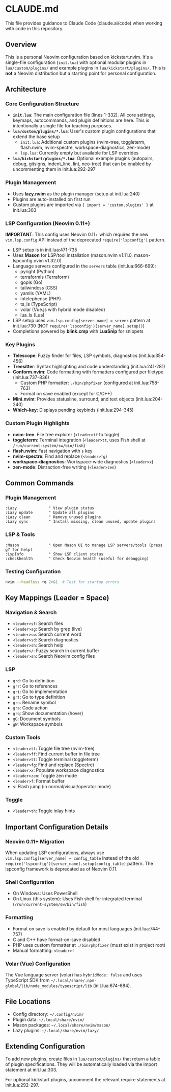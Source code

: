 # CLAUDE.md

This file provides guidance to Claude Code (claude.ai/code) when working with code in this repository.

## Overview

This is a personal Neovim configuration based on kickstart.nvim. It's a single-file configuration (`init.lua`) with optional modular plugins in `lua/custom/plugins/` and example plugins in `lua/kickstart/plugins/`. This is **not** a Neovim distribution but a starting point for personal configuration.

## Architecture

### Core Configuration Structure

- **`init.lua`**: The main configuration file (lines 1-332). All core settings, keymaps, autocommands, and plugin definitions are here. This is intentionally a single file for teaching purposes.
- **`lua/custom/plugins/*.lua`**: User's custom plugin configurations that extend the base setup
  - `init.lua`: Additional custom plugins (nvim-tree, toggleterm, flash.nvim, nvim-spectre, workspace-diagnostics, zen-mode)
  - `lsp.lua`: Currently empty but available for LSP overrides
- **`lua/kickstart/plugins/*.lua`**: Optional example plugins (autopairs, debug, gitsigns, indent_line, lint, neo-tree) that can be enabled by uncommenting them in init.lua:292-297

### Plugin Management

- Uses **lazy.nvim** as the plugin manager (setup at init.lua:240)
- Plugins are auto-installed on first run
- Custom plugins are imported via `{ import = 'custom.plugins' }` at init.lua:303

### LSP Configuration (Neovim 0.11+)

**IMPORTANT**: This config uses Neovim 0.11+ which requires the new `vim.lsp.config` API instead of the deprecated `require('lspconfig')` pattern.

- LSP setup is in init.lua:471-735
- Uses **Mason** for LSP/tool installation (mason.nvim v1.11.0, mason-lspconfig.nvim v1.32.0)
- Language servers configured in the `servers` table (init.lua:666-699):
  - pyright (Python)
  - terraformls (Terraform)
  - gopls (Go)
  - tailwindcss (CSS)
  - yamlls (YAML)
  - intelephense (PHP)
  - ts_ls (TypeScript)
  - volar (Vue.js with hybrid mode disabled)
  - lua_ls (Lua)
- LSP setup uses `vim.lsp.config[server_name] = server` pattern at init.lua:730 (NOT `require('lspconfig')[server_name].setup()`)
- Completions powered by **blink.cmp** with **LuaSnip** for snippets

### Key Plugins

- **Telescope**: Fuzzy finder for files, LSP symbols, diagnostics (init.lua:354-456)
- **Treesitter**: Syntax highlighting and code understanding (init.lua:241-281)
- **Conform.nvim**: Code formatting with formatters configured per filetype (init.lua:737-836)
  - Custom PHP formatter: `./bin/phpfixer` (configured at init.lua:758-763)
  - Format on save enabled (except for C/C++)
- **Mini.nvim**: Provides statusline, surround, and text objects (init.lua:204-240)
- **Which-key**: Displays pending keybinds (init.lua:294-345)

### Custom Plugin Highlights

- **nvim-tree**: File tree explorer (`<leader>tf` to toggle)
- **toggleterm**: Terminal integration (`<leader>tt`, uses Fish shell at `/run/current-system/sw/bin/fish`)
- **flash.nvim**: Fast navigation with `s` key
- **nvim-spectre**: Find and replace (`<leader>fg`)
- **workspace-diagnostics**: Workspace-wide diagnostics (`<leader>x`)
- **zen-mode**: Distraction-free writing (`<leader>zen`)

## Common Commands

### Plugin Management
```vim
:Lazy              " View plugin status
:Lazy update       " Update all plugins
:Lazy clean        " Remove unused plugins
:Lazy sync         " Install missing, clean unused, update plugins
```

### LSP & Tools
```vim
:Mason             " Open Mason UI to manage LSP servers/tools (press g? for help)
:LspInfo           " Show LSP client status
:checkhealth       " Check Neovim health (useful for debugging)
```

### Testing Configuration
```bash
nvim --headless +q 2>&1  # Test for startup errors
```

## Key Mappings (Leader = Space)

### Navigation & Search
- `<leader>sf`: Search files
- `<leader>sg`: Search by grep (live)
- `<leader>sw`: Search current word
- `<leader>sd`: Search diagnostics
- `<leader>sh`: Search help
- `<leader>/`: Fuzzy search in current buffer
- `<leader>sn`: Search Neovim config files

### LSP
- `grd`: Go to definition
- `grr`: Go to references
- `gri`: Go to implementation
- `grt`: Go to type definition
- `grn`: Rename symbol
- `gra`: Code action
- `grq`: Show documentation (hover)
- `gO`: Document symbols
- `gW`: Workspace symbols

### Custom Tools
- `<leader>tf`: Toggle file tree (nvim-tree)
- `<leader>ff`: Find current buffer in file tree
- `<leader>tt`: Toggle terminal (toggleterm)
- `<leader>fg`: Find and replace (Spectre)
- `<leader>x`: Populate workspace diagnostics
- `<leader>zen`: Toggle zen mode
- `<leader>f`: Format buffer
- `s`: Flash jump (in normal/visual/operator mode)

### Toggle
- `<leader>th`: Toggle inlay hints

## Important Configuration Details

### Neovim 0.11+ Migration
When updating LSP configurations, always use `vim.lsp.config[server_name] = config_table` instead of the old `require('lspconfig')[server_name].setup(config_table)` pattern. The lspconfig framework is deprecated as of Neovim 0.11.

### Shell Configuration
- On Windows: Uses PowerShell
- On Linux (this system): Uses Fish shell for integrated terminal (`/run/current-system/sw/bin/fish`)

### Formatting
- Format on save is enabled by default for most languages (init.lua:744-757)
- C and C++ have format-on-save disabled
- PHP uses custom formatter at `./bin/phpfixer` (must exist in project root)
- Manual formatting: `<leader>f`

### Volar (Vue) Configuration
The Vue language server (volar) has `hybridMode: false` and uses TypeScript SDK from `~/.local/share/.npm-global/lib/node_modules/typescript/lib` (init.lua:674-684).

## File Locations

- Config directory: `~/.config/nvim/`
- Plugin data: `~/.local/share/nvim/`
- Mason packages: `~/.local/share/nvim/mason/`
- Lazy plugins: `~/.local/share/nvim/lazy/`

## Extending Configuration

To add new plugins, create files in `lua/custom/plugins/` that return a table of plugin specifications. They will be automatically loaded via the import statement at init.lua:303.

For optional kickstart plugins, uncomment the relevant require statements at init.lua:292-297.
